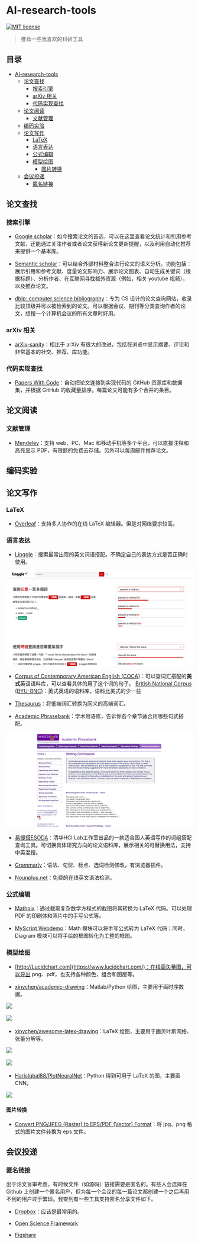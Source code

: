 # AI-research-tools

[![MIT license](https://img.shields.io/badge/license-MIT-blue.svg)](https://github.com/bighuang624/AI-research-tools/blob/master/LICENSE)

> 推荐一些我喜欢的科研工具

## 目录  <!-- omit in toc -->
- [AI-research-tools](#ai-research-tools)
  - [论文查找](#%E8%AE%BA%E6%96%87%E6%9F%A5%E6%89%BE)
    - [搜索引擎](#%E6%90%9C%E7%B4%A2%E5%BC%95%E6%93%8E)
    - [arXiv 相关](#arxiv-%E7%9B%B8%E5%85%B3)
    - [代码实现查找](#%E4%BB%A3%E7%A0%81%E5%AE%9E%E7%8E%B0%E6%9F%A5%E6%89%BE)
  - [论文阅读](#%E8%AE%BA%E6%96%87%E9%98%85%E8%AF%BB)
    - [文献管理](#%E6%96%87%E7%8C%AE%E7%AE%A1%E7%90%86)
  - [编码实验](#%E7%BC%96%E7%A0%81%E5%AE%9E%E9%AA%8C)
  - [论文写作](#%E8%AE%BA%E6%96%87%E5%86%99%E4%BD%9C)
    - [LaTeX](#latex)
    - [语言表达](#%E8%AF%AD%E8%A8%80%E8%A1%A8%E8%BE%BE)
    - [公式编辑](#%E5%85%AC%E5%BC%8F%E7%BC%96%E8%BE%91)
    - [模型绘图](#%E6%A8%A1%E5%9E%8B%E7%BB%98%E5%9B%BE)
      - [图片转换](#%E5%9B%BE%E7%89%87%E8%BD%AC%E6%8D%A2)
  - [会议投递](#%E4%BC%9A%E8%AE%AE%E6%8A%95%E9%80%92)
    - [匿名链接](#%E5%8C%BF%E5%90%8D%E9%93%BE%E6%8E%A5)

## 论文查找

### 搜索引擎

* [Google scholar](https://scholar.google.com/schhp?hl=zh-CN)：如今搜索论文的首选，可以在这里查看论文统计和引用参考文献，还能通过关注作者或者论文获得新论文更新提醒，以及利用自动化推荐来提供一个基本库。

* [Semantic scholar](https://www.semanticscholar.org/)：可以结合外部材料整合进行论文的语义分析。功能包括：展示引用和参考文献、度量论文影响力、展示论文图表、自动生成关键词（根据标题）、分析作者、在互联网寻找额外资源（例如，相关 youtube 视频），以及推荐论文。

* [dblp: computer science bibliography](https://dblp.org/)：专为 CS 设计的论文查询网站，收录比较顶级并可以被检索到的论文。可以根据会议、期刊等分类查询作者的论文，想搜一个计算机会议的所有文章时好用。

### arXiv 相关

* [arXiv-sanity](http://arxiv-sanity.com/)：相比于 arXiv 有很大的改进，包括在浏览中显示摘要、评论和非常基本的社交、推荐、库功能。

### 代码实现查找

* [Papers With Code](https://paperswithcode.com/)：自动把论文连接到实现代码的 GitHub 资源库和数据集，并根据 GitHub 的收藏量排序。每篇论文可能有多个合并的条目。

## 论文阅读

### 文献管理

* [Mendeley](https://www.mendeley.com)：支持 web、PC、Mac 和移动手机等多个平台，可以直接注释和高亮显示 PDF，有限额的免费云存储。另外可以每周邮件推荐论文。

## 编码实验



## 论文写作

### LaTeX

* [Overleaf](https://www.overleaf.com/)：支持多人协作的在线 LaTeX 编辑器。但是对网络要求较高。

### 语言表达

* [Linggle](https://linggle.com/)：搜索最常出现的英文词语搭配。不确定自己的表达方式是否正确时使用。

![](https://raw.githubusercontent.com/bighuang624/pic-repo/master/Linggle.png)

* [Corpus of Contemporary American English (COCA)](https://www.english-corpora.org/coca/)：可以查词汇搭配的**美式**英语语料库，可以查看具体的用了这个词的句子。 [British National Corpus (BYU-BNC)](https://www.english-corpora.org/bnc/)：英式英语的语料库，语料比美式的少一些

* [Thesaurus](https://www.thesaurus.com/)：将低端词汇转换为同义的高端词汇。

* [Academic Phrasebank](http://www.phrasebank.manchester.ac.uk/)：学术用语库，告诉你各个章节适合用哪些句式搭配。

![](https://raw.githubusercontent.com/bighuang624/pic-repo/master/Academic%20Phrasebank.png)

* [易搜搭ESODA](http://www.esoda.org/)：清华HCI Lab工作室出品的一款适合国人英语写作的词组搭配查询工具。可切换具体研究方向的论文语料库，展示相关的可替换用法，支持中英混搜。

* [Grammarly](https://www.grammarly.com/)：语法、句型、标点、选词检测修改，有浏览器插件。

* [Nounplus.net](https://www.nounplus.net/)：免费的在线英文语法检测。

### 公式编辑

* [Mathpix](https://mathpix.com/)：通过截取复杂数学方程式的截图将其转换为 LaTeX 代码。可以处理 PDF 的印刷体和照片中的手写公式等。

* [MyScript Webdemo](https://webdemo.myscript.com/)：Math 模块可以将手写公式转为 LaTeX 代码；同时，Diagram 模块可以将手绘的框图转化为工整的框图。

### 模型绘图

* [http://Lucidchart.com](https://www.lucidchart.com/)：在线画矢量图，可以导出 png、pdf，也支持各种颜色，组合和图层等。

* [xinychen/academic-drawing](https://github.com/xinychen/academic-drawing)：Matlab/Python 绘图，主要用于画时序数据。

![](https://pic1.zhimg.com/v2-0d53a2844e564dce2de10a9db1a065c0_b.jpg)

![](https://pic3.zhimg.com/v2-301427b2eb16c35a5f048bf4fab60a7a_b.jpg)

* [xinychen/awesome-latex-drawing](https://github.com/xinychen/awesome-latex-drawing)：LaTeX 绘图，主要用于画贝叶斯网络、张量分解等。

![](https://pic3.zhimg.com/v2-d63bab55b236bda9b9fe07ba3ba42506_b.jpg)

![](https://pic1.zhimg.com/v2-b6ef40fd9307891f67538aa1c8c8e558_b.jpg)

* [HarisIqbal88/PlotNeuralNet](https://github.com/HarisIqbal88/PlotNeuralNet)：Python 得到可用于 LaTeX 的图，主要画 CNN。

![](https://user-images.githubusercontent.com/17570785/50308846-c2231880-049c-11e9-8763-3daa1024de78.png)

#### 图片转换

* [Convert PNG/JPEG (Raster) to EPS/PDF (Vector) Format](http://www.tlhiv.org/rast2vec/)：将 jpg、png 格式的图片文件转换为 eps 文件。

## 会议投递

### 匿名链接

出于论文盲审考虑，有时候文件（如源码）链接需要是匿名的。有些人会选择在 Github 上创建一个匿名用户，但为每一个会议的每一篇论文都创建一个之后再用不到的用户过于繁琐。我查到有一些工具支持匿名分享文件如下。

* [Dropbox](https://www.dropbox.com/)：应该是最常用的。

* [Open Science Framework](http://help.osf.io/m/links_forks/l/783581-create-a-view-only-link-for-a-registration)

* [Figshare](https://knowledge.figshare.com/articles/item/how-to-share-cite-or-embed-my-data)